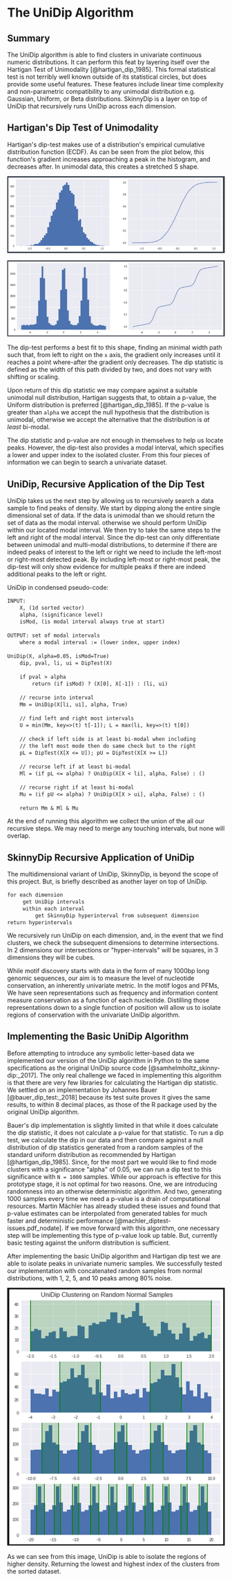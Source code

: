 # The UniDip Algorithm

## Summary

The UniDip algorithm is able to find clusters in univariate continuous numeric distributions. It can perform this feat by layering itself over the Hartigan Test of Unimodality [@hartigan_dip_1985]. This formal statistical test is not terribly well known outside of its statistical circles, but does provide some useful features. These features include linear time complexity and non-parametric compatibility to any unimodal distribution e.g. Gaussian, Uniform, or Beta distributions. SkinnyDip is a layer on top of UniDip that recursively runs UniDip across each dimension.

## Hartigan's Dip Test of Unimodality

Hartigan's dip-test makes use of a distribution's empirical cumulative distribution function (ECDF). As can be seen from the plot below, this function's gradient increases approaching a peak in the histogram, and decreases after. In unimodal data, this creates a stretched S shape.

![](./imgs/1PeakWithECDF.png)

![](./imgs/3PeakWithECDF.png)

The dip-test performs a best fit to this shape, finding an minimal width path such that, from left to right on the `x` axis, the gradient only increases until it reaches a point where-after the gradient only decreases. The dip statistic is defined as the width of this path divided by two, and does not vary with shifting or scaling.

Upon return of this dip statistic we may compare against a suitable unimodal null distribution, Hartigan suggests that, to obtain a p-value, the Uniform distribution is preferred [@hartigan_dip_1985]. If the p-value is greater than `alpha` we accept the null hypothesis that the distribution is unimodal, otherwise we accept the alternative that the distribution is _at least_ bi-modal.

The dip statistic and p-value are not enough in themselves to help us locate peaks. However, the dip-test also provides a modal interval, which specifies a lower and upper index to the isolated cluster. From this four pieces of information we can begin to search a univariate dataset.

## UniDip, Recursive Application of the Dip Test

UniDip takes us the next step by allowing us to recursively search a data sample to find peaks of density. We start by dipping along the entire single dimensional set of data. If the data is unimodal than we should return the set of data as the modal interval. otherwise we should perform UniDip within our located modal interval. We then try to take the same steps to the left and right of the modal interval. Since the dip-test can only differentiate between unimodal and multi-modal distributions, to determine if there are indeed peaks of interest to the left or right we need to include the left-most or right-most detected peak. By including left-most or right-most peak, the dip-test will only show evidence for multiple peaks if there are indeed additional peaks to the left or right.

UniDip in condensed pseudo-code:

```pseudocode
INPUT: 
    X, (1d sorted vector)
    alpha, (significance level)
    isMod, (is modal interval always true at start)

OUTPUT: set of modal intervals
    where a modal interval := (lower index, upper index)

UniDip(X, alpha=0.05, isMod=True)
    dip, pval, li, ui = DipTest(X)

    if pval > alpha
        return (if isMod) ? (X[0], X[-1]) : (li, ui)

    // recurse into interval
    Mm = UniDip(X[li, ui], alpha, True)

    // find left and right most intervals
    U = min(Mm, key=>(t) t[-1]); L = max(li, key=>(t) t[0])

    // check if left side is at least bi-modal when including
    // the left most mode then do same check but to the right
    pL = DipTest(X[X <= U]); pU = DipTest(X[X >= L])

    // recurse left if at least bi-modal
    Ml = (if pL <= alpha) ? UniDip(X[X < li], alpha, False) : ()

    // recurse right if at least bi-modal
    Mu = (if pU <= alpha) ? UniDip(X[X > ui], alpha, False) : ()

    return Mm & Ml & Mu
```

At the end of running this algorithm we collect the union of the all our recursive steps. We may need to merge any touching intervals, but none will overlap.

## SkinnyDip Recursive Application of UniDip

The multidimensional variant of UniDip, SkinnyDip, is beyond the scope of this project. But, is briefly described as another layer on top of UniDip.

```pseudocode
for each dimension
     get UniDip intervals
     within each interval
         get SkinnyDip hyperinterval from subsequent dimension
return hyperintervals
```
We recursively run UniDip on each dimension, and, in the event that we find clusters, we check the subsequent dimensions to determine intersections. In 2 dimensions our intersections or "hyper-intervals" will be squares, in 3 dimensions they will be cubes. 

While motif discovery starts with data in the form of many 1000bp long genomic sequences, our aim is to measure the level of nucleotide conservation, an inherently univariate metric. In the motif logos and PFMs, We have seen representations such as frequency and information content measure conservation as a function of each nucleotide. Distilling those representations down to a single function of position will allow us to isolate regions of conservation with the univariate UniDip algorithm.

## Implementing the Basic UniDip Algorithm

Before attempting to introduce any symbolic letter-based data we implemented our version of the UniDip algorithm in Python to the same specifications as the original UniDip source code [@samhelmholtz_skinny-dip:_2017]. 
The only real challenge we faced in implementing this algorithm is that there are very few libraries for calculating the Hartigan dip statistic. We settled on an implementation by Johannes Bauer [@bauer_dip_test:_2018] because its test suite proves it gives the same results, to within 8 decimal places, as those of the R package used by the original UniDip algorithm.

Bauer's dip implementation is slightly limited in that while it does calculate the dip statistic, it does not calculate a p-value for that statistic. To run a dip test, we calculate the dip in our data and then compare against a null distribution of dip statistics generated from a random samples of the standard uniform distribution as recommended by Hartigan [@hartigan_dip_1985]. Since, for the most part we would like to find mode clusters with a significance "alpha" of 0.05, we can run a dip test to this significance with `N = 1000` samples. While our approach is effective for this prototype stage, it is not optimal for two reasons. One, we are introducing randomness into an otherwise deterministic algorithm. And two, generating 1000 samples every time we need a p-value is a drain of computational resources. Martin Mächler has already studied these issues and found that p-value estimates can be interpolated from generated tables for much faster and deterministic performance [@machler_diptest-issues.pdf_nodate]. If we move forward with this algorithm, one necessary step will be implementing this type of p-value look up table. But, currently basic testing against the uniform distribution is sufficient.

After implementing the basic UniDip algorithm and Hartigan dip test we are able to isolate peaks in univariate numeric samples. We successfully tested our implementation with concatenated random samples from normal distributions, with 1, 2, 5, and 10 peaks among 80% noise. 

![](./imgs/plots-from-random-normal.png)

As we can see from this image, UniDip is able to isolate the regions of higher density. Returning the lowest and highest index of the clusters from the sorted dataset.
